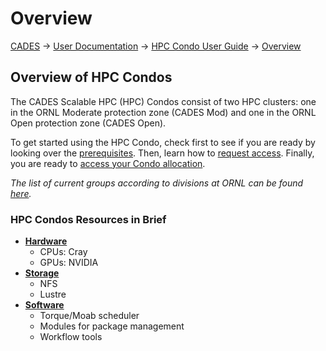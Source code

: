 # Overview

[CADES](http://support.cades.ornl.gov/) → [User Documentation](../../) → [HPC Condo User Guide](./) → [Overview](./)

## Overview of HPC Condos

The CADES Scalable HPC \(HPC\) Condos consist of two HPC clusters: one in the ORNL Moderate protection zone \(CADES Mod\) and one in the ORNL Open protection zone \(CADES Open\).

To get started using the HPC Condo, check first to see if you are ready by looking over the [prerequisites](../how-to-use/prerequisites.md). Then, learn how to [request access](../how-to-use/request-access.md). Finally, you are ready to [access your Condo allocation](https://github.com/wendikristine/documentation-template/tree/62a326e16ecef2ff128ef0b976de12c16f6ea062/using-the-hpc/how-to-use/access-HPC.md).

_The list of current groups according to divisions at ORNL can be found_ [_here_](../how-to-use/request-access.md)_._

### HPC Condos Resources in Brief

* [**Hardware**](hardware.md)
  * CPUs: Cray
  * GPUs: NVIDIA
* [**Storage**](storage.md)
  * NFS
  * Lustre
* [**Software**](software.md)
  * Torque/Moab scheduler
  * Modules for package management
  * Workflow tools

